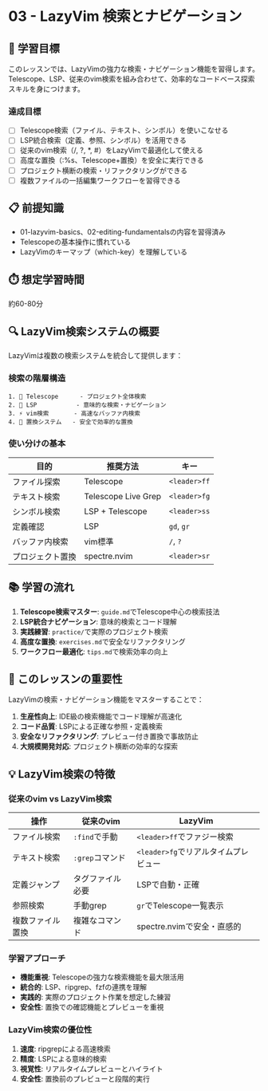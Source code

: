# 03 - LazyVim 検索とナビゲーション

## 🎯 学習目標

このレッスンでは、LazyVimの強力な検索・ナビゲーション機能を習得します。Telescope、LSP、従来のvim検索を組み合わせて、効率的なコードベース探索スキルを身につけます。

### 達成目標
- [ ] Telescope検索（ファイル、テキスト、シンボル）を使いこなせる
- [ ] LSP統合検索（定義、参照、シンボル）を活用できる
- [ ] 従来のvim検索（/, ?, *, #）をLazyVimで最適化して使える
- [ ] 高度な置換（:%s、Telescope+置換）を安全に実行できる
- [ ] プロジェクト横断の検索・リファクタリングができる
- [ ] 複数ファイルの一括編集ワークフローを習得できる

## 📋 前提知識

- 01-lazyvim-basics、02-editing-fundamentalsの内容を習得済み
- Telescopeの基本操作に慣れている
- LazyVimのキーマップ（which-key）を理解している

## ⏱️ 想定学習時間

約60-80分

## 🔍 LazyVim検索システムの概要

LazyVimは複数の検索システムを統合して提供します：

### 検索の階層構造
```
1. 🎯 Telescope      - プロジェクト全体検索
2. 🧠 LSP           - 意味的な検索・ナビゲーション  
3. ⚡ vim検索       - 高速なバッファ内検索
4. 🔄 置換システム   - 安全で効率的な置換
```

### 使い分けの基本
| 目的 | 推奨方法 | キー |
|------|----------|------|
| ファイル探索 | Telescope | `<leader>ff` |
| テキスト検索 | Telescope Live Grep | `<leader>fg` |
| シンボル検索 | LSP + Telescope | `<leader>ss` |
| 定義確認 | LSP | `gd`, `gr` |
| バッファ内検索 | vim標準 | `/`, `?` |
| プロジェクト置換 | spectre.nvim | `<leader>sr` |

## 📚 学習の流れ

1. **Telescope検索マスター**: `guide.md`でTelescope中心の検索技法
2. **LSP統合ナビゲーション**: 意味的検索とコード理解
3. **実践練習**: `practice/`で実際のプロジェクト検索
4. **高度な置換**: `exercises.md`で安全なリファクタリング
5. **ワークフロー最適化**: `tips.md`で検索効率の向上

## 🔑 このレッスンの重要性

LazyVimの検索・ナビゲーション機能をマスターすることで：

1. **生産性向上**: IDE級の検索機能でコード理解が高速化
2. **コード品質**: LSPによる正確な参照・定義検索
3. **安全なリファクタリング**: プレビュー付き置換で事故防止
4. **大規模開発対応**: プロジェクト横断の効率的な探索

## 💡 LazyVim検索の特徴

### 従来のvim vs LazyVim検索

| 操作 | 従来のvim | LazyVim |
|------|-----------|---------|
| ファイル検索 | `:find`で手動 | `<leader>ff`でファジー検索 |
| テキスト検索 | `:grep`コマンド | `<leader>fg`でリアルタイムプレビュー |
| 定義ジャンプ | タグファイル必要 | LSPで自動・正確 |
| 参照検索 | 手動grep | `gr`でTelescope一覧表示 |
| 複数ファイル置換 | 複雑なコマンド | spectre.nvimで安全・直感的 |

### 学習アプローチ
- **機能重視**: Telescopeの強力な検索機能を最大限活用
- **統合的**: LSP、ripgrep、fzfの連携を理解
- **実践的**: 実際のプロジェクト作業を想定した練習
- **安全性**: 置換での確認機能とプレビューを重視

### LazyVim検索の優位性
1. **速度**: ripgrepによる高速検索
2. **精度**: LSPによる意味的検索
3. **視覚性**: リアルタイムプレビューとハイライト
4. **安全性**: 置換前のプレビューと段階的実行